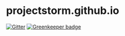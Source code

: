# projectstorm.github.io

[![Gitter](https://badges.gitter.im/Join%20Chat.svg)](https://gitter.im/projectstorm/projectstorm.github.io?utm_source=badge&utm_medium=badge&utm_campaign=pr-badge&utm_content=badge) [![Greenkeeper badge](https://badges.greenkeeper.io/projectstorm/projectstorm.github.io.svg)](https://greenkeeper.io/)